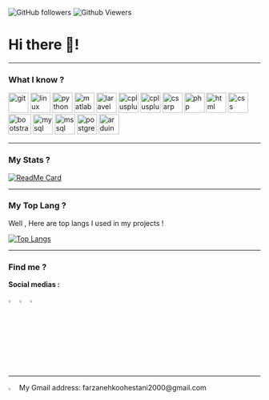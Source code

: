 <p>
<img alt="GitHub followers" src="https://img.shields.io/github/followers/fark00?style=flat-square&color=green">
<img alt="Github Viewers" src="https://komarev.com/ghpvc/?username=fark00&style=flat-square&color=red">
</p>

# Hi there 👋!

<hr>

### What I know ?
<p align="left">
<img src="https://img.icons8.com/color/48/000000/git.png" alt="git" width="40" height="40"/>
<img src="https://img.icons8.com/color/48/000000/linux.png" alt="linux" width="40" height="40"/>
<img src="https://img.icons8.com/color/48/000000/python.png" alt="python" width="40" height="40"/>
<img src="https://img.icons8.com/fluent/2x/matlab.png" alt="matlab" width="40" height="40"/>
<img src="https://img.icons8.com/fluent/2x/laravel.png" alt="laravel" width="40" height="40"/>
<img src="https://www.flaticon.com/svg/vstatic/svg/3600/3600912.svg?token=exp=1617210143~hmac=2b2d7bf5425e28fff1e01b4c76124b9e" alt="cplusplus" width="40" height="40"/>
<img src="https://www.flaticon.com/svg/vstatic/svg/919/919841.svg?token=exp=1617208657~hmac=bb9a3f28c6189bcba01f5f45174b7997" alt="cplusplus" width="40" height="40"/>
<img src ="https://www.flaticon.com/svg/vstatic/svg/381/381704.svg?token=exp=1617208521~hmac=1ed821c2f288903d0ed6a3dd846018ea" alt="csarp" width="40" height="40"/>
<img src="https://image.flaticon.com/icons/png/128/919/919830.png" alt="php" width="40" height="40"/>
<img src="https://www.flaticon.com/svg/vstatic/svg/174/174854.svg?token=exp=1617209123~hmac=7cfb01b6243e322cd27e53d38ba187da" alt="html" width="40" height="40"/>
<img src="https://image.flaticon.com/icons/png/128/732/732190.png" alt="css" width="40" height="40"/>
<img src="https://icons.getbootstrap.com/assets/img/icons-hero.png" alt="bootstrap" width="45" height="40"/>
<img src="https://image.flaticon.com/icons/png/128/1199/1199128.png" alt="mysql" width="40" height="40"/>
<img src="https://image.flaticon.com/icons/png/128/2772/2772128.png" alt="mssql" width="40" height="40"/>
<img src="https://img.icons8.com/color/48/000000/postgresql.png" alt="postgresql" width="40" height="40"/>
<img src="https://img.icons8.com/color/48/000000/arduino.png" alt="arduino" width="40" height="40"/>

</p>

<hr>

### My Stats ?
[![ReadMe Card](https://github-readme-stats.vercel.app/api?username=fark00&show_icons=true)](https://github.com/fark00)

<hr>

### My Top Lang ?

<p>Well , Here are top langs I used in my projects !</p>

[![Top Langs](https://github-readme-stats.vercel.app/api/top-langs/?username=fark00&layout=compact)](https://github.com/fark00)

<hr>

### Find me ?
<p><b>Social medias :</b></p>

[<img src="https://img.icons8.com/color/48/000000/linkedin.png" width="3.5%"/>](https://linkedin.com/in/farzanehkoohestani/)
[<img src="https://image.flaticon.com/icons/png/128/2111/2111463.png" width="3.5%"/>](https://instagram.com/farzaneh_koohestani)
[<img src="https://image.flaticon.com/icons/png/128/2111/2111646.png" width="3.5%"/>](https://t.me/farzaneh_koohestani)

<hr>
<img src="https://image.flaticon.com/icons/png/128/732/732200.png" width="3.5%"/>
My Gmail address: farzanehkoohestani2000@gmail.com

<!--
**fark00/fark00** is a ✨ _special_ ✨ repository because its `README.md` (this file) appears on your GitHub profile.

Here are some ideas to get you started:

- 🔭 I’m currently working on ...
- 🌱 I’m currently learning ...
- 👯 I’m looking to collaborate on ...
- 🤔 I’m looking for help with ...
- 💬 Ask me about ...
- 📫 How to reach me: ...
- 😄 Pronouns: ...
- ⚡ Fun fact: ...
-->
